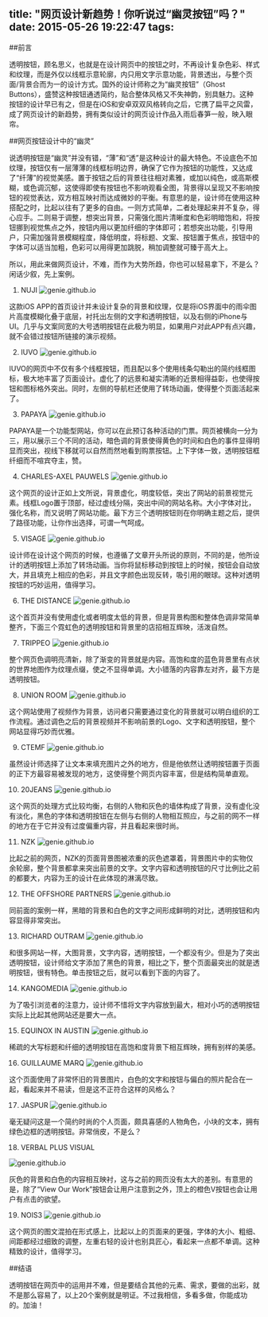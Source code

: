 title: "网页设计新趋势！你听说过“幽灵按钮”吗？"
date: 2015-05-26 19:22:47
tags:
---
##前言

透明按钮，顾名思义，也就是在设计网页中的按钮之时，不再设计复杂色彩、样式和纹理，而是外仅以线框示意轮廓，内只用文字示意功能，背景透出，与整个页面/背景合而为一的设计方式。国外的设计师称之为“幽灵按钮”（Ghost Buttons），盛赞这种按钮通透简约，贴合整体风格又不失神韵，别具魅力。这种按钮的设计早已有之，但是在iOS和安卓双双风格转向之后，它携了扁平之风雷，成了网页设计的新趋势，拥有类似设计的网页设计作品入雨后春笋一般，映入眼帘。
<!--more-->


##网页按钮设计中的“幽灵”

说透明按钮是“幽灵”并没有错，“薄”和“透”是这种设计的最大特色。不设底色不加纹理，按钮仅有一层薄薄的线框标明边界，确保了它作为按钮的功能性，又达成了“纤薄”的视觉美感。置于按钮之后的背景往往相对素雅，或加以纯色，或高斯模糊，或色调沉郁，这使得即使有按钮也不影响观看全图，背景得以呈现又不影响按钮的视觉表达，双方相互映衬而达成微妙的平衡。有意思的是，设计师在使用这种搭配之时，比起以往有了更多的自由。一则方式简单，二者处理起来并不复杂，得心应手。二则易于调整，想突出背景，只需强化图片清晰度和色彩明暗饱和，将按钮挪到视觉焦点之外，按钮内用以更加纤细的字体即可；若想突出功能，引导用户，只需加强背景模糊程度，降低明度，将标题、文案、按钮置于焦点，按钮中的字体可以适当加粗，色彩可以用得更加跳脱，稍加调整就可臻于高大上。

所以，用此来做网页设计，不难，而作为大势所趋，你也可以轻易拿下，不是么？闲话少叙，先上案例。

 1. NUJI
![genie.github.io](/assets/12.jpg)


这款iOS APP的首页设计并未设计复杂的背景和纹理，仅是将iOS界面中的雨伞图片高度模糊化叠于底层，衬托出左侧的文字和透明按钮，以及右侧的iPhone与UI。几乎与文案同宽的大号透明按钮在此极为明显，如果用户对此APP有点兴趣，就不会错过按钮所链接的演示视频。

 2. IUVO
![genie.github.io](/assets/13.jpg)

IUVO的网页中不仅有多个线框按钮，而且配以多个使用线条勾勒出的简约线框图标，极大地丰富了页面设计。虚化了的远景和凝实清晰的近景相得益彰，也使得按钮和图标格外突出。同时，左侧的导航栏还使用了转场动画，使得整个页面活起来了。

 3. PAPAYA
![genie.github.io](/assets/14.jpg)

PAPAYA是一个功能型网站，你可以在此预订各种活动的门票。网页被横向一分为三，用以展示三个不同的活动，暗色调的背景使得黄色的时间和白色的事件显得明显而突出，视线下移就可以自然而然地看到购票按钮。上下字体一致，透明按钮框纤细而不喧宾夺主，赞。

 4. CHARLES-AXEL PAUWELS
![genie.github.io](/assets/15.jpg)

这个网页的设计正如上文所说，背景虚化，明度较低，突出了网站的前景视觉元素。线框Logo置于顶部，经过虚线分隔，突出中间的网站名称。大小字体对比，强化名称，而又说明了网站功能。最下方三个透明按钮则在你明确主题之后，提供了路径功能，让你作出选择，可谓一气呵成。

 5. VISAGE
![genie.github.io](/assets/16.jpg)

设计师在设计这个网页的时候，也遵循了文章开头所说的原则，不同的是，他所设计的透明按钮上添加了转场动画。当你将鼠标移动到按钮上的时候，按钮会自动放大，并且填充上相应的色彩，并且文字颜色出现反转，吸引用的眼球。这种对透明按钮的巧妙运用，值得学习。

 6. THE DISTANCE
![genie.github.io](/assets/17.jpg)

这个首页并没有使用虚化或者明度太低的背景，但是背景构图和整体色调非常简单整齐，下面三个霓虹色的透明按钮和背景里的店招相互辉映，活泼自然。

 7. TRIPPEO
![genie.github.io](/assets/18.jpg)

整个网页色调明亮清新，除了渐变的背景就是内容。高饱和度的蓝色背景里有点状的世界地图作为纹理点缀，使之不显得单调。大小错落的内容靠左对齐，最下方是透明按钮。

 8. UNION ROOM
![genie.github.io](/assets/19.jpg)

这个网站使用了视频作为背景，访问者只需要通过变化的背景就可以明白组织的工作流程。通过调色之后的背景视频并不影响前景的Logo、文字和透明按钮，整个网站显得巧妙而优雅。

 9. CTEMF
![genie.github.io](/assets/20.jpg)

虽然设计师选择了让文本来填充图片之外的地方，但是他依然让透明按钮置于页面的正下方最容易被发现的地方，这使得整个网页内容丰富，但是结构简单直观。

 10. 20JEANS
![genie.github.io](/assets/21.jpg)

这个网页的处理方式比较均衡，右侧的人物和灰色的墙体构成了背景，没有虚化没有淡化，黑色的字体和透明按钮在左侧与右侧的人物相互照应，与之前的网不一样的地方在于它并没有过度偏重内容，并且看起来很时尚。

 11. NZK
![genie.github.io](/assets/22.jpg)

比起之前的网页，NZK的页面背景图被浓重的灰色遮罩着，背景图片中的实物仅余轮廓，整个背景都拿来突出前景的文字。文字内容和透明按钮的尺寸比例比之前的都要大，内容为王的设计在此体现的淋漓尽致。

 12. THE OFFSHORE PARTNERS
![genie.github.io](/assets/23.jpg)

同前面的案例一样，黑暗的背景和白色的文字之间形成鲜明的对比，透明按钮和内容显得非常突出。

 13. RICHARD OUTRAM
![genie.github.io](/assets/24.jpg)

和很多网站一样，大图背景，文字内容，透明按钮，一个都没有少。但是为了突出透明按钮，设计师给文字添加了黑色的背景，相比之下，整个页面最突出的就是透明按钮，很有特色。单击按钮之后，就可以看到下面的内容了。

 14. KANGOMEDIA
![genie.github.io](/assets/25.jpg)

为了吸引浏览者的注意力，设计师不惜将文字内容放到最大，相对小巧的透明按钮实际上比起其他网站还是要大一点。

 15. EQUINOX IN AUSTIN
![genie.github.io](/assets/26.jpg)

稀疏的大写标题和纤细的透明按钮在高饱和度背景下相互辉映，拥有别样的美感。

 16. GUILLAUME MARQ
![genie.github.io](/assets/27.jpg)

这个页面使用了非常怀旧的背景图片，白色的文字和按钮与偏白的照片配合在一起，看起来并不易读，但是这不正符合这样的风格么？

 17. JASPUR
![genie.github.io](/assets/28.jpg)

毫无疑问这是一个简约时尚的个人页面，颇具喜感的人物角色，小块的文本，拥有绿色边框的透明按钮。非常俏皮，不是么？

 18. VERBAL PLUS VISUAL

![genie.github.io](/assets/29.jpg)

灰色的背景和白色的内容相互映衬，这与之前的网页没有太大的差别。有意思的是，除了“View Our Work”按钮会让用户注意到之外，顶上的橙色V按钮也会让用户有点击的欲望。

 19. NOIS3
![genie.github.io](/assets/30.jpg)

这个网页的图文混拍在形式感上，比起以上的页面来的更强，字体的大小、粗细、间距都经过细致的调整，左重右轻的设计也别具匠心，看起来一点都不单调。这种精致的设计，值得学习。

##结语

透明按钮在网页中的运用并不难，但是要结合其他的元素、需求，要做的出彩，就不是那么容易了，以上20个案例就是明证。不过我相信，多看多做，你能成功的。加油！

